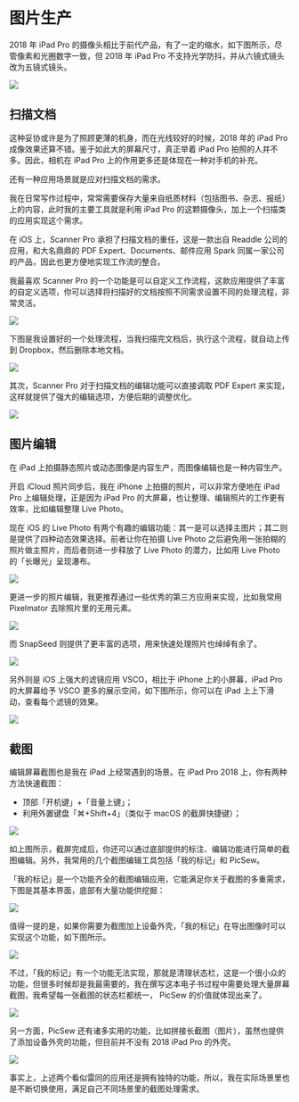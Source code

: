 # 图片生产

2018 年 iPad Pro 的摄像头相比于前代产品，有了一定的缩水，如下图所示，尽管像素和光圈数字一致，但 2018 年 iPad Pro 不支持光学防抖，并从六镜式镜头改为五镜式镜头。



![](https://ebookimage.dailyio.cn/2019/04/29/15565077350246.png)


## 扫描文档

这种妥协或许是为了照顾更薄的机身，而在光线较好的时候，2018 年的 iPad Pro 成像效果还算不错。鉴于如此大的屏幕尺寸，真正举着 iPad Pro 拍照的人并不多。因此，相机在 iPad Pro 上的作用更多还是体现在一种对手机的补充。

还有一种应用场景就是应对扫描文档的需求。

我在日常写作过程中，常常需要保存大量来自纸质材料（包括图书、杂志、报纸）上的内容，此时我的主要工具就是利用 iPad Pro 的这颗摄像头，加上一个扫描类的应用实现这个需求。

在 iOS 上，Scanner Pro 承担了扫描文档的重任，这是一款出自 Readdle 公司的应用，和大名鼎鼎的 PDF Expert、Documents、邮件应用 Spark 同属一家公司的产品，因此也更方便地实现工作流的整合。


我最喜欢 Scanner Pro 的一个功能是可以自定义工作流程，这款应用提供了丰富的自定义选项，你可以选择将扫描好的文档按照不同需求设置不同的处理流程，非常灵活。


![](https://ebookimage.dailyio.cn/2019/04/29/15565090518994.png)


下图是我设置好的一个处理流程，当我扫描完文档后，执行这个流程，就自动上传到 Dropbox，然后删除本地文档。


![](https://ebookimage.dailyio.cn/2019/04/29/15565090653860.png)



其次，Scanner Pro 对于扫描文档的编辑功能可以直接调取 PDF Expert 来实现，这样就提供了强大的编辑选项，方便后期的调整优化。


![](https://ebookimage.dailyio.cn/2019/04/29/15565090813471.png)




## 图片编辑

在 iPad 上拍摄静态照片或动态图像是内容生产，而图像编辑也是一种内容生产。

开启 iCloud 照片同步后，我在 iPhone 上拍摄的照片，可以非常方便地在 iPad Pro 上编辑处理，正是因为 iPad Pro 的大屏幕，也让整理、编辑照片的工作更有效率，比如编辑整理 Live Photo。


现在 iOS 的 Live Photo 有两个有趣的编辑功能：其一是可以选择主图片；其二则是提供了四种动态效果选择。前者让你在拍摄 Live Photo 之后避免用一张拍糊的照片做主照片，而后者则进一步释放了 Live Photo 的潜力，比如用 Live Photo 的「长曝光」呈现瀑布。


![](https://ebookimage.dailyio.cn/2019/04/29/15565090931530.png)



更进一步的照片编辑，我更推荐通过一些优秀的第三方应用来实现，比如我常用 Pixelmator 去除照片里的无用元素。


![](https://ebookimage.dailyio.cn/2019/04/29/15565091048359.png)




而 SnapSeed 则提供了更丰富的选项，用来快速处理照片也绰绰有余了。


![](https://ebookimage.dailyio.cn/2019/04/29/15565091128444.png)



另外则是 iOS 上强大的滤镜应用 VSCO，相比于 iPhone 上的小屏幕，iPad Pro 的大屏幕给予 VSCO 更多的展示空间，如下图所示，你可以在 iPad 上上下滑动，查看每个滤镜的效果。


![](https://ebookimage.dailyio.cn/2019/04/29/15565091214301.png)





## 截图


编辑屏幕截图也是我在 iPad 上经常遇到的场景。在 iPad Pro 2018 上，你有两种方法快速截图：

- 顶部「开机键」+「音量上键」；
- 利用外置键盘「⌘+Shift+4」（类似于 macOS 的截屏快捷键）；



![](https://ebookimage.dailyio.cn/2019/04/29/15565091401124.png)



如上图所示，截屏完成后，你还可以通过底部提供的标注、编辑功能进行简单的截图编辑。另外，我常用的几个截图编辑工具包括「我的标记」和 PicSew。

「我的标记」是一个功能齐全的截图编辑应用，它能满足你关于截图的多重需求，下图是其基本界面，底部有大量功能供挖掘：


![](https://ebookimage.dailyio.cn/2019/04/29/15565095694749.png)



值得一提的是，如果你需要为截图加上设备外壳，「我的标记」在导出图像时可以实现这个功能，如下图所示。


![](https://ebookimage.dailyio.cn/2019/04/29/15565095773931.png)



不过，「我的标记」有一个功能无法实现，那就是清理状态栏，这是一个很小众的功能，但很多时候却是我最需要的，我在撰写这本电子书过程中需要处理大量屏幕截图，我希望每一张截图的状态栏都统一， PicSew 的价值就体现出来了。


![](https://ebookimage.dailyio.cn/2019/04/29/15565096128134.png)



另一方面，PicSew 还有诸多实用的功能，比如拼接长截图（图片），虽然也提供了添加设备外壳的功能，但目前并不没有 2018 iPad Pro 的外壳。


![](https://ebookimage.dailyio.cn/2019/04/29/15565096205840.png)



事实上，上述两个看似雷同的应用还是拥有独特的功能，所以，我在实际场景里也是不断切换使用，满足自己不同场景里的截图处理需求。
